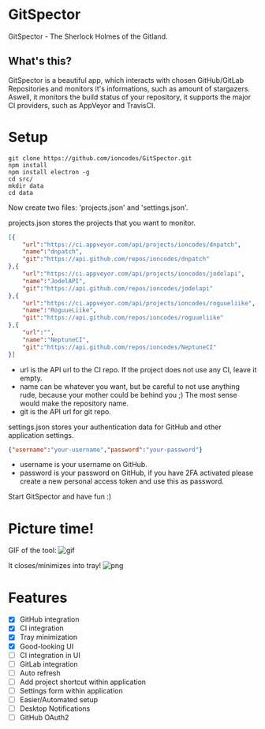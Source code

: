 # GitSpector
GitSpector - The Sherlock Holmes of the Gitland.

## What's this?
GitSpector is a beautiful app, which interacts with chosen GitHub/GitLab Repositories and monitors it's informations, such as amount of stargazers. Aswell, it monitors the build status of your repository, it supports the major CI providers, such as AppVeyor and TravisCI.

# Setup
```
git clone https://github.com/ioncodes/GitSpector.git
npm install
npm install electron -g
cd src/
mkdir data
cd data
```
Now create two files: 'projects.json' and 'settings.json'.

projects.json stores the projects that you want to monitor.
```json
[{
    "url":"https://ci.appveyor.com/api/projects/ioncodes/dnpatch",
    "name":"dnpatch",
    "git":"https://api.github.com/repos/ioncodes/dnpatch"
},{
    "url":"https://ci.appveyor.com/api/projects/ioncodes/jodelapi",
    "name":"JodelAPI",
    "git":"https://api.github.com/repos/ioncodes/jodelapi"
},{
    "url":"https://ci.appveyor.com/api/projects/ioncodes/roguueliike",
    "name":"RoguueLiike",
    "git":"https://api.github.com/repos/ioncodes/roguueliike"
},{
    "url":"",
    "name":"NeptuneCI",
    "git":"https://api.github.com/repos/ioncodes/NeptuneCI"
}]
```
* url is the API url to the CI repo. If the project does not use any CI, leave it empty.
* name can be whatever you want, but be careful to not use anything rude, because your mother could be behind you ;) The most sense would make the repository name.
* git is the API url for git repo.

settings.json stores your authentication data for GitHub and other application settings.
```json
{"username":"your-username","password":"your-password"}
```
* username is your username on GitHub.
* password is your password on GitHub, if you have 2FA activated please create a new personal access token and use this as password.

Start GitSpector and have fun :)

# Picture time!
GIF of the tool:
![gif](http://i.imgur.com/zZ6aXmz.gifv)

It closes/minimizes into tray!
![png](http://i.imgur.com/a1GfCLp.png)

# Features
- [x] GitHub integration
- [x] CI integration
- [x] Tray minimization
- [x] Good-looking UI
- [ ] CI integration in UI
- [ ] GitLab integration
- [ ] Auto refresh
- [ ] Add project shortcut within application
- [ ] Settings form within application
- [ ] Easier/Automated setup
- [ ] Desktop Notifications
- [ ] GitHub OAuth2
